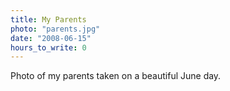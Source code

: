 ```yaml
---
title: My Parents
photo: "parents.jpg"
date: "2008-06-15"
hours_to_write: 0
---
```


Photo of my parents taken on a beautiful June day.

